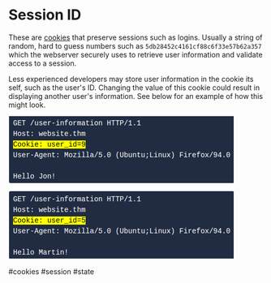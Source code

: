 # Session ID
These are [cookies](cookies.md) that preserve sessions such as logins. Usually a string of random, hard to guess numbers such as `5db28452c4161cf88c6f33e57b62a357` which the webserver securely uses to retrieve user information and validate access to a session. 

Less experienced developers may store user information in the cookie its self, such as the user's ID. Changing the value of this cookie could result in displaying another user's information. See below for an example of how this might look.

![Hard Coded User ID in Cookie](../concepts_photos/Session-ID-UID_Hard_Coded--THM.png)

#cookies #session #state